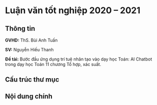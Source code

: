 # Luận văn tốt nghiệp 2020 – 2021

## Thông tin

**GVHD:** ThS. Bùi Anh Tuấn

**SV:** Nguyễn Hiếu Thanh

**Đề tài:** Bước đầu ứng dụng trí tuệ nhân tạo vào dạy học Toán: AI Chatbot trong dạy học Toán 11 chương Tổ hợp, xác suất.

## Cấu trúc thư mục

## Nội dung chính
